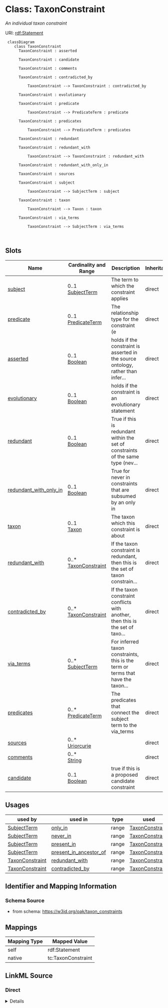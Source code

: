

# Class: TaxonConstraint


_An individual taxon constraint_





URI: [rdf:Statement](http://www.w3.org/1999/02/22-rdf-syntax-ns#Statement)




```{mermaid}
 classDiagram
    class TaxonConstraint
      TaxonConstraint : asserted
        
      TaxonConstraint : candidate
        
      TaxonConstraint : comments
        
      TaxonConstraint : contradicted_by
        
          TaxonConstraint --> TaxonConstraint : contradicted_by
        
      TaxonConstraint : evolutionary
        
      TaxonConstraint : predicate
        
          TaxonConstraint --> PredicateTerm : predicate
        
      TaxonConstraint : predicates
        
          TaxonConstraint --> PredicateTerm : predicates
        
      TaxonConstraint : redundant
        
      TaxonConstraint : redundant_with
        
          TaxonConstraint --> TaxonConstraint : redundant_with
        
      TaxonConstraint : redundant_with_only_in
        
      TaxonConstraint : sources
        
      TaxonConstraint : subject
        
          TaxonConstraint --> SubjectTerm : subject
        
      TaxonConstraint : taxon
        
          TaxonConstraint --> Taxon : taxon
        
      TaxonConstraint : via_terms
        
          TaxonConstraint --> SubjectTerm : via_terms
        
      
```




<!-- no inheritance hierarchy -->


## Slots

| Name | Cardinality and Range | Description | Inheritance |
| ---  | --- | --- | --- |
| [subject](subject.md) | 0..1 <br/> [SubjectTerm](SubjectTerm.md) | The term to which the constraint applies | direct |
| [predicate](predicate.md) | 0..1 <br/> [PredicateTerm](PredicateTerm.md) | The relationship type for the constraint (e | direct |
| [asserted](asserted.md) | 0..1 <br/> [Boolean](Boolean.md) | holds if the constraint is asserted in the source ontology, rather than infer... | direct |
| [evolutionary](evolutionary.md) | 0..1 <br/> [Boolean](Boolean.md) | holds if the constraint is an evolutionary statement | direct |
| [redundant](redundant.md) | 0..1 <br/> [Boolean](Boolean.md) | True if this is redundant within the set of constraints of the same type (nev... | direct |
| [redundant_with_only_in](redundant_with_only_in.md) | 0..1 <br/> [Boolean](Boolean.md) | True for never in constraints that are subsumed by an only in | direct |
| [taxon](taxon.md) | 0..1 <br/> [Taxon](Taxon.md) | The taxon which this constraint is about | direct |
| [redundant_with](redundant_with.md) | 0..* <br/> [TaxonConstraint](TaxonConstraint.md) | If the taxon constraint is redundant, then this is the set of taxon constrain... | direct |
| [contradicted_by](contradicted_by.md) | 0..* <br/> [TaxonConstraint](TaxonConstraint.md) | If the taxon constraint conflicts with another,  then this is the set of taxo... | direct |
| [via_terms](via_terms.md) | 0..* <br/> [SubjectTerm](SubjectTerm.md) | For inferred taxon constraints, this is the term or terms that have the taxon... | direct |
| [predicates](predicates.md) | 0..* <br/> [PredicateTerm](PredicateTerm.md) | The predicates that connect the subject term to the via_terms | direct |
| [sources](sources.md) | 0..* <br/> [Uriorcurie](Uriorcurie.md) |  | direct |
| [comments](comments.md) | 0..* <br/> [String](String.md) |  | direct |
| [candidate](candidate.md) | 0..1 <br/> [Boolean](Boolean.md) | true if this is a proposed candidate constraint | direct |





## Usages

| used by | used in | type | used |
| ---  | --- | --- | --- |
| [SubjectTerm](SubjectTerm.md) | [only_in](only_in.md) | range | [TaxonConstraint](TaxonConstraint.md) |
| [SubjectTerm](SubjectTerm.md) | [never_in](never_in.md) | range | [TaxonConstraint](TaxonConstraint.md) |
| [SubjectTerm](SubjectTerm.md) | [present_in](present_in.md) | range | [TaxonConstraint](TaxonConstraint.md) |
| [SubjectTerm](SubjectTerm.md) | [present_in_ancestor_of](present_in_ancestor_of.md) | range | [TaxonConstraint](TaxonConstraint.md) |
| [TaxonConstraint](TaxonConstraint.md) | [redundant_with](redundant_with.md) | range | [TaxonConstraint](TaxonConstraint.md) |
| [TaxonConstraint](TaxonConstraint.md) | [contradicted_by](contradicted_by.md) | range | [TaxonConstraint](TaxonConstraint.md) |






## Identifier and Mapping Information







### Schema Source


* from schema: https://w3id.org/oak/taxon_constraints





## Mappings

| Mapping Type | Mapped Value |
| ---  | ---  |
| self | rdf:Statement |
| native | tc:TaxonConstraint |





## LinkML Source

<!-- TODO: investigate https://stackoverflow.com/questions/37606292/how-to-create-tabbed-code-blocks-in-mkdocs-or-sphinx -->

### Direct

<details>
```yaml
name: TaxonConstraint
description: An individual taxon constraint
from_schema: https://w3id.org/oak/taxon_constraints
attributes:
  subject:
    name: subject
    description: The term to which the constraint applies
    comments:
    - this is a reciprocal slot and will be the same as the containing SubjectTerm
    from_schema: https://w3id.org/oak/taxon_constraints
    rank: 1000
    slot_uri: rdf:subject
    domain_of:
    - TaxonConstraint
    range: SubjectTerm
  predicate:
    name: predicate
    description: The relationship type for the constraint (e.g. in_taxon, never_in
      taxon)
    todos:
    - define a value set of this
    from_schema: https://w3id.org/oak/taxon_constraints
    rank: 1000
    slot_uri: rdf:predicate
    domain_of:
    - TaxonConstraint
    range: PredicateTerm
  asserted:
    name: asserted
    description: holds if the constraint is asserted in the source ontology, rather
      than inferred by rules or reasoning
    from_schema: https://w3id.org/oak/taxon_constraints
    rank: 1000
    domain_of:
    - TaxonConstraint
    range: boolean
  evolutionary:
    name: evolutionary
    description: holds if the constraint is an evolutionary statement
    from_schema: https://w3id.org/oak/taxon_constraints
    rank: 1000
    domain_of:
    - TaxonConstraint
    range: boolean
  redundant:
    name: redundant
    description: True if this is redundant within the set of constraints of the same
      type (never vs only)
    from_schema: https://w3id.org/oak/taxon_constraints
    rank: 1000
    domain_of:
    - TaxonConstraint
    range: boolean
  redundant_with_only_in:
    name: redundant_with_only_in
    description: True for never in constraints that are subsumed by an only in
    from_schema: https://w3id.org/oak/taxon_constraints
    rank: 1000
    domain_of:
    - TaxonConstraint
    range: boolean
  taxon:
    name: taxon
    description: The taxon which this constraint is about. May be species or a more
      general class.
    from_schema: https://w3id.org/oak/taxon_constraints
    rank: 1000
    slot_uri: rdf:object
    domain_of:
    - TaxonConstraint
    range: Taxon
    inlined: true
  redundant_with:
    name: redundant_with
    description: If the taxon constraint is redundant, then this is the set of taxon
      constraints that it is redundant with
    from_schema: https://w3id.org/oak/taxon_constraints
    rank: 1000
    multivalued: true
    domain_of:
    - TaxonConstraint
    range: TaxonConstraint
  contradicted_by:
    name: contradicted_by
    description: If the taxon constraint conflicts with another,  then this is the
      set of taxon constraints that it is redundant with
    from_schema: https://w3id.org/oak/taxon_constraints
    rank: 1000
    multivalued: true
    domain_of:
    - TaxonConstraint
    range: TaxonConstraint
  via_terms:
    name: via_terms
    description: For inferred taxon constraints, this is the term or terms that have
      the taxon constraint asserted
    from_schema: https://w3id.org/oak/taxon_constraints
    rank: 1000
    multivalued: true
    domain_of:
    - TaxonConstraint
    range: SubjectTerm
    inlined: true
    inlined_as_list: true
  predicates:
    name: predicates
    description: The predicates that connect the subject term to the via_terms.
    from_schema: https://w3id.org/oak/taxon_constraints
    rank: 1000
    multivalued: true
    domain_of:
    - TaxonConstraint
    range: PredicateTerm
  sources:
    name: sources
    from_schema: https://w3id.org/oak/taxon_constraints
    rank: 1000
    multivalued: true
    domain_of:
    - TaxonConstraint
    range: uriorcurie
  comments:
    name: comments
    from_schema: https://w3id.org/oak/taxon_constraints
    rank: 1000
    multivalued: true
    domain_of:
    - TaxonConstraint
    range: string
  candidate:
    name: candidate
    description: true if this is a proposed candidate constraint
    from_schema: https://w3id.org/oak/taxon_constraints
    rank: 1000
    domain_of:
    - TaxonConstraint
    range: boolean
class_uri: rdf:Statement

```
</details>

### Induced

<details>
```yaml
name: TaxonConstraint
description: An individual taxon constraint
from_schema: https://w3id.org/oak/taxon_constraints
attributes:
  subject:
    name: subject
    description: The term to which the constraint applies
    comments:
    - this is a reciprocal slot and will be the same as the containing SubjectTerm
    from_schema: https://w3id.org/oak/taxon_constraints
    rank: 1000
    slot_uri: rdf:subject
    alias: subject
    owner: TaxonConstraint
    domain_of:
    - TaxonConstraint
    range: SubjectTerm
  predicate:
    name: predicate
    description: The relationship type for the constraint (e.g. in_taxon, never_in
      taxon)
    todos:
    - define a value set of this
    from_schema: https://w3id.org/oak/taxon_constraints
    rank: 1000
    slot_uri: rdf:predicate
    alias: predicate
    owner: TaxonConstraint
    domain_of:
    - TaxonConstraint
    range: PredicateTerm
  asserted:
    name: asserted
    description: holds if the constraint is asserted in the source ontology, rather
      than inferred by rules or reasoning
    from_schema: https://w3id.org/oak/taxon_constraints
    rank: 1000
    alias: asserted
    owner: TaxonConstraint
    domain_of:
    - TaxonConstraint
    range: boolean
  evolutionary:
    name: evolutionary
    description: holds if the constraint is an evolutionary statement
    from_schema: https://w3id.org/oak/taxon_constraints
    rank: 1000
    alias: evolutionary
    owner: TaxonConstraint
    domain_of:
    - TaxonConstraint
    range: boolean
  redundant:
    name: redundant
    description: True if this is redundant within the set of constraints of the same
      type (never vs only)
    from_schema: https://w3id.org/oak/taxon_constraints
    rank: 1000
    alias: redundant
    owner: TaxonConstraint
    domain_of:
    - TaxonConstraint
    range: boolean
  redundant_with_only_in:
    name: redundant_with_only_in
    description: True for never in constraints that are subsumed by an only in
    from_schema: https://w3id.org/oak/taxon_constraints
    rank: 1000
    alias: redundant_with_only_in
    owner: TaxonConstraint
    domain_of:
    - TaxonConstraint
    range: boolean
  taxon:
    name: taxon
    description: The taxon which this constraint is about. May be species or a more
      general class.
    from_schema: https://w3id.org/oak/taxon_constraints
    rank: 1000
    slot_uri: rdf:object
    alias: taxon
    owner: TaxonConstraint
    domain_of:
    - TaxonConstraint
    range: Taxon
    inlined: true
  redundant_with:
    name: redundant_with
    description: If the taxon constraint is redundant, then this is the set of taxon
      constraints that it is redundant with
    from_schema: https://w3id.org/oak/taxon_constraints
    rank: 1000
    multivalued: true
    alias: redundant_with
    owner: TaxonConstraint
    domain_of:
    - TaxonConstraint
    range: TaxonConstraint
  contradicted_by:
    name: contradicted_by
    description: If the taxon constraint conflicts with another,  then this is the
      set of taxon constraints that it is redundant with
    from_schema: https://w3id.org/oak/taxon_constraints
    rank: 1000
    multivalued: true
    alias: contradicted_by
    owner: TaxonConstraint
    domain_of:
    - TaxonConstraint
    range: TaxonConstraint
  via_terms:
    name: via_terms
    description: For inferred taxon constraints, this is the term or terms that have
      the taxon constraint asserted
    from_schema: https://w3id.org/oak/taxon_constraints
    rank: 1000
    multivalued: true
    alias: via_terms
    owner: TaxonConstraint
    domain_of:
    - TaxonConstraint
    range: SubjectTerm
    inlined: true
    inlined_as_list: true
  predicates:
    name: predicates
    description: The predicates that connect the subject term to the via_terms.
    from_schema: https://w3id.org/oak/taxon_constraints
    rank: 1000
    multivalued: true
    alias: predicates
    owner: TaxonConstraint
    domain_of:
    - TaxonConstraint
    range: PredicateTerm
  sources:
    name: sources
    from_schema: https://w3id.org/oak/taxon_constraints
    rank: 1000
    multivalued: true
    alias: sources
    owner: TaxonConstraint
    domain_of:
    - TaxonConstraint
    range: uriorcurie
  comments:
    name: comments
    from_schema: https://w3id.org/oak/taxon_constraints
    rank: 1000
    multivalued: true
    alias: comments
    owner: TaxonConstraint
    domain_of:
    - TaxonConstraint
    range: string
  candidate:
    name: candidate
    description: true if this is a proposed candidate constraint
    from_schema: https://w3id.org/oak/taxon_constraints
    rank: 1000
    alias: candidate
    owner: TaxonConstraint
    domain_of:
    - TaxonConstraint
    range: boolean
class_uri: rdf:Statement

```
</details>